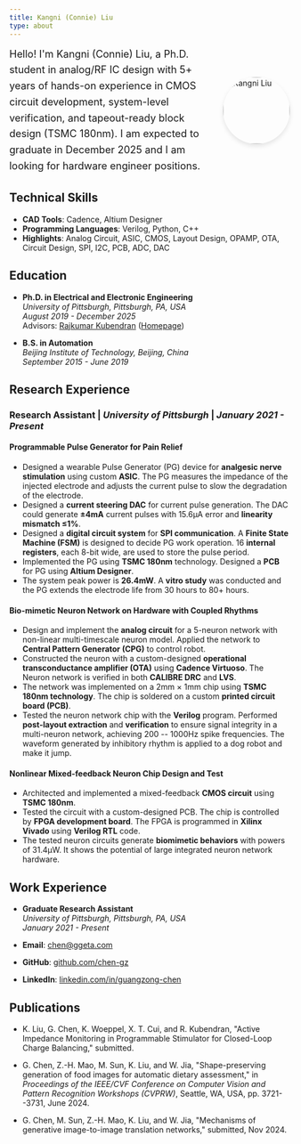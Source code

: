 ```yaml
---
title: Kangni (Connie) Liu
type: about
---
```


<div style="display: flex; align-items: center; gap: 30px; margin-bottom: 20px;">
  <div style="flex: 1;">
    <p style="margin: 0; font-size: 18px; line-height: 1.6;">Hello! I'm Kangni (Connie) Liu, a Ph.D. student in analog/RF IC design with 5+ years of hands-on experience in CMOS circuit development, system-level verification, and tapeout-ready block design (TSMC 180nm). I am expected to graduate in December 2025 and I am looking for hardware engineer positions.</p>
  </div>
  <div style="flex: 0 0 120px;">
    <img src="connie-pitt.jpg" alt="Kangni Liu" style="width: 120px; height: 120px; border-radius: 50%; object-fit: cover; box-shadow: 0 4px 8px rgba(0,0,0,0.1);">
  </div>
</div> 

## Technical Skills

- **CAD Tools**: Cadence, Altium Designer
- **Programming Languages**: Verilog, Python, C++
- **Highlights**: Analog Circuit, ASIC, CMOS, Layout Design, OPAMP, OTA, Circuit Design, SPI, I2C, PCB, ADC, DAC

## Education

- **Ph.D. in Electrical and Electronic Engineering**  
  *University of Pittsburgh, Pittsburgh, PA, USA*  
  *August 2019 - December 2025*  
  Advisors: [Rajkumar Kubendran](https://www.engineering.pitt.edu/people/faculty/rajkumar-kubendran/) ([Homepage](https://www.engineering.pitt.edu/subsites/Labs/enigma-lab/people/))

- **B.S. in Automation**  
  *Beijing Institute of Technology, Beijing, China*  
  *September 2015 - June 2019*

## Research Experience

### Research Assistant | *University of Pittsburgh* | *January 2021 - Present*

#### Programmable Pulse Generator for Pain Relief

- Designed a wearable Pulse Generator (PG) device for **analgesic nerve stimulation** using custom **ASIC**. The PG measures the impedance of the injected electrode and adjusts the current pulse to slow the degradation of the electrode.
- Designed a **current steering DAC** for current pulse generation. The DAC could generate **±4mA** current pulses with 15.6μA error and **linearity mismatch ≤1%**.
- Designed a **digital circuit system** for **SPI communication**. A **Finite State Machine (FSM)** is designed to decide PG work operation. 16 **internal registers**, each 8-bit wide, are used to store the pulse period.
- Implemented the PG using **TSMC 180nm** technology. Designed a **PCB** for PG using **Altium Designer**.
- The system peak power is **26.4mW**. A **vitro study** was conducted and the PG extends the electrode life from 30 hours to 80+ hours.

#### Bio-mimetic Neuron Network on Hardware with Coupled Rhythms

- Design and implement the **analog circuit** for a 5-neuron network with non-linear multi-timescale neuron model. Applied the network to **Central Pattern Generator (CPG)** to control robot.
- Constructed the neuron with a custom-designed **operational transconductance amplifier (OTA)** using **Cadence Virtuoso**. The Neuron network is verified in both **CALIBRE DRC** and **LVS**.
- The network was implemented on a 2mm × 1mm chip using **TSMC 180nm technology**. The chip is soldered on a custom **printed circuit board (PCB)**.
- Tested the neuron network chip with the **Verilog** program. Performed **post-layout extraction** and **verification** to ensure signal integrity in a multi-neuron network, achieving 200 -- 1000Hz spike frequencies. The waveform generated by inhibitory rhythm is applied to a dog robot and make it jump.

#### Nonlinear Mixed-feedback Neuron Chip Design and Test

- Architected and implemented a mixed-feedback **CMOS circuit** using **TSMC 180nm**.
- Tested the circuit with a custom-designed PCB. The chip is controlled by **FPGA development board**. The FPGA is programmed in **Xilinx Vivado** using **Verilog RTL** code.
- The tested neuron circuits generate **biomimetic behaviors** with powers of 31.4μW. It shows the potential of large integrated neuron network hardware.

## Work Experience

- **Graduate Research Assistant**  
  *University of Pittsburgh, Pittsburgh, PA, USA*  
  *January 2021 - Present*


- **Email**: [chen@ggeta.com](mailto:chen@ggeta.com)
- **GitHub**: [github.com/chen-gz](https://github.com/chen-gz)
- **LinkedIn**: [linkedin.com/in/guangzong-chen](https://linkedin.com/in/guangzong-chen)

## Publications

- K. Liu, G. Chen, K. Woeppel, X. T. Cui, and R. Kubendran, "Active Impedance Monitoring in Programmable Stimulator for Closed-Loop Charge Balancing," submitted.

- G. Chen, Z.-H. Mao, M. Sun, K. Liu, and W. Jia, "Shape-preserving generation of food images for automatic dietary assessment," in *Proceedings of the IEEE/CVF Conference on Computer Vision and Pattern Recognition Workshops (CVPRW)*, Seattle, WA, USA, pp. 3721--3731, June 2024.

- G. Chen, M. Sun, Z.-H. Mao, K. Liu, and W. Jia, "Mechanisms of generative image-to-image translation networks," submitted, Nov 2024.